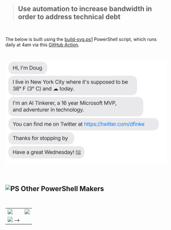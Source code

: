 > ## Use automation to increase bandwidth in order to address technical debt
<br/>

The below is built using the [build-svg.ps1](https://github.com/dfinke/dfinke/blob/master/build-svg.ps1) PowerShell script, which runs daily at 4am via this [GitHub Action](https://github.com/dfinke/dfinke/blob/master/.github/workflows/readme.yml).

<br/>

[![](./chat.svg)](https://twitter.com/dalehassinger)

<br/>

## ![PS](media/powershell-emoji.png) Other PowerShell Makers
<br/>

|||
|---|---|
|[![](https://img.shields.io/badge/Jeff%20Hicks-gray?style=for-the-badge&logo=github)](https://github.com/jdhitsolutions)|[![](https://img.shields.io/badge/Jeff%20Hicks-blue?style=for-the-badge&logo=twitter)](https://twitter.com/JeffHicks)
|[![](https://img.shields.io/badge/Matthew%20Kelly-gray?style=for-the-badge&logo=github)](https://github.com/Badgerati) -->
